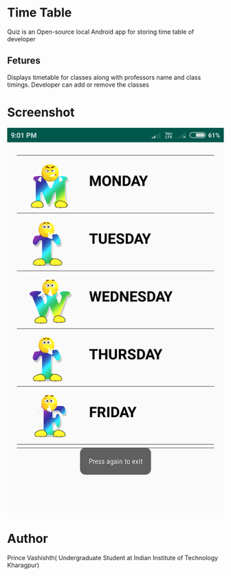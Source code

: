 # Time Table
Quiz is an Open-source local Android app for storing time table of developer

## Fetures
Displays timetable for classes along with professors name and class timings. Developer can add or remove the classes 

# Screenshot
![](https://raw.githubusercontent.com/princevashishth/timetableTest/master/app/Screenshot.png)

# Author
Prince Vashishth( Undergraduate Student at Indian Institute of Technology Kharagpur)
